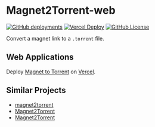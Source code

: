 # Magnet2Torrent-web

[![GitHub deployments](https://img.shields.io/github/deployments/ZhanZiyuan/Magnet2Torrent-web/Production)](https://github.com/ZhanZiyuan/Magnet2Torrent-web/blob/main/vercel.json)
[![Vercel Deploy](https://deploy-badge.vercel.app/vercel/magnet2torrent)](https://magnet2torrent.vercel.app/)
[![GitHub License](https://img.shields.io/github/license/ZhanZiyuan/Magnet2Torrent-web)](https://github.com/ZhanZiyuan/Magnet2Torrent-web/blob/main/LICENSE)

Convert a magnet link to a `.torrent` file.

## Web Applications

Deploy [Magnet to Torrent](https://magnet2torrent.vercel.app/)
on [Vercel](https://github.com/vercel/vercel).

## Similar Projects

- [magnet2torrent](https://github.com/Tsuk1ko/magnet2torrent-js)
- [Magnet2Torrent](https://github.com/danfolkes/Magnet2Torrent)
- [Magnet2Torrent](https://github.com/JohnDoee/magnet2torrent)
